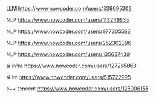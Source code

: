 
LLM https://www.nowcoder.com/users/339095302

NLP https://www.nowcoder.com/users/113246935

NLP https://www.nowcoder.com/users/977305583

NLP https://www.nowcoder.com/users/252302396

NLP https://www.nowcoder.com/users/135637439

ai infra https://www.nowcoder.com/users/127265863

ai lm https://www.nowcoder.com/users/515722995

c++ tencent https://www.nowcoder.com/users/125006155